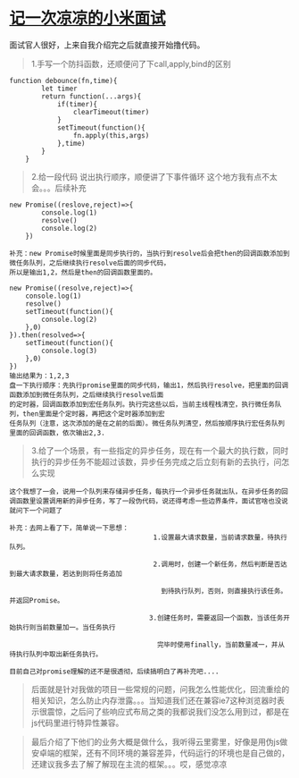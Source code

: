 # [记一次凉凉的小米面试](https://github.com/liangyisong34/Suguy-blog/issues/2)

面试官人很好，上来自我介绍完之后就直接开始撸代码。


> 1.手写一个防抖函数，还顺便问了下call,apply,bind的区别
```
function debounce(fn,time){
        let timer
        return function(...args){
            if(timer){
                clearTimeout(timer)
            }
            setTimeout(function(){
                fn.apply(this,args)
            },time)
        }
    }
```


> 2.给一段代码 说出执行顺序，顺便讲了下事件循环
>   这个地方我有点不太会。。。后续补充
```
new Promise((reslove,reject)=>{
        console.log(1)
        resolve()
        console.log(2)
    })

补充：new Promise时候里面是同步执行的，当执行到resolve后会把then的回调函数添加到微任务队列，之后继续执行resolve后面的同步代码，
所以是输出1,2，然后是then的回调函数里面的。

new Promise((resolve,reject)=>{
	console.log(1)
	resolve()
	setTimeout(function(){
		console.log(2)
	},0)		
}).then(resolved=>{
	setTimeout(function(){
		console.log(3)
	},0)
})
输出结果为：1,2,3
盘一下执行顺序：先执行promise里面的同步代码，输出1，然后执行resolve，把里面的回调函数添加到微任务队列，之后继续执行resolve后面
的定时器，回调函数添加到宏任务队列。执行完这些以后，当前主线程栈清空，执行微任务队列，then里面是个定时器，再把这个定时器添加到宏
任务队列（注意，这次添加的是在之前的后面）。微任务队列清空，然后按顺序执行宏任务队列里面的回调函数，依次输出2,3.
```

> 3.给了一个场景，有一些指定的异步任务，现在有一个最大的执行数，同时执行的异步任务不能超过该数，异步任务完成之后立刻有新的去执行，问怎么实现

`这个我想了一会，说用一个队列来存储异步任务，每执行一个异步任务就出队，在异步任务的回调函数里设置调用新的异步任务，写了一段伪代码，说还得考虑一些边界条件，面试官啥也没说就问下一个问题了`

```
补充：去网上看了下，简单说一下思想：
                                    1.设置最大请求数量，当前请求数量，待执行队列。
                                                                  
                                    2.调用时，创建一个新任务，然后判断是否达到最大请求数量，若达到则将任务追加 
                                                                   
                                      到待执行队列，否则，则直接执行该任务。并返回Promise。
                                                               
                                   3.创建任务时，需要返回一个函数，当该任务开始执行则当前数量加一。当任务执行 
                                                                    
                                     完毕时使用finally，当前数量减一，并从待执行队列中取出新任务执行。

目前自己对promise理解的还不是很透彻，后续搞明白了再补充吧....
```

> 后面就是针对我做的项目一些常规的问题，问我怎么性能优化，回流重绘的相关知识，怎么防止内存泄露。。。当知道我们还在兼容ie7这种浏览器时表示很震惊，之后问了些响应式布局之类的我都说我们没怎么用到过，都是在js代码里进行特异性兼容。


> 最后介绍了下他们的业务大概是做什么，我听得云里雾里，好像是用伪js做安卓端的框架，还有不同环境的兼容差异，代码运行的环境也是自己做的，还建议我多去了解了解现在主流的框架。。。哎，感觉凉凉